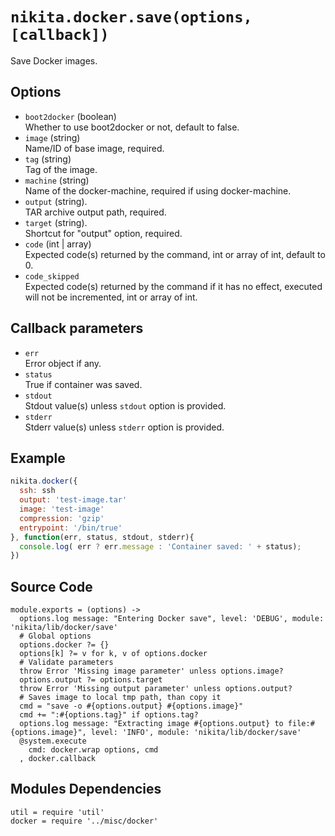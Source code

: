 
# `nikita.docker.save(options, [callback])`

Save Docker images.

## Options

* `boot2docker` (boolean)   
  Whether to use boot2docker or not, default to false.
* `image` (string)   
  Name/ID of base image, required.
* `tag` (string)   
  Tag of the image.
* `machine` (string)   
  Name of the docker-machine, required if using docker-machine.
* `output` (string).   
  TAR archive output path, required.
* `target` (string).   
  Shortcut for "output" option, required.
* `code` (int | array)   
  Expected code(s) returned by the command, int or array of int, default to 0.
* `code_skipped`   
  Expected code(s) returned by the command if it has no effect, executed will
  not be incremented, int or array of int.

## Callback parameters

* `err`   
  Error object if any.
* `status`   
  True if container was saved.
* `stdout`   
  Stdout value(s) unless `stdout` option is provided.
* `stderr`   
  Stderr value(s) unless `stderr` option is provided.

## Example

```javascript
nikita.docker({
  ssh: ssh
  output: 'test-image.tar'
  image: 'test-image'
  compression: 'gzip'
  entrypoint: '/bin/true'
}, function(err, status, stdout, stderr){
  console.log( err ? err.message : 'Container saved: ' + status);
})
```

## Source Code

    module.exports = (options) ->
      options.log message: "Entering Docker save", level: 'DEBUG', module: 'nikita/lib/docker/save'
      # Global options
      options.docker ?= {}
      options[k] ?= v for k, v of options.docker
      # Validate parameters
      throw Error 'Missing image parameter' unless options.image?
      options.output ?= options.target
      throw Error 'Missing output parameter' unless options.output?
      # Saves image to local tmp path, than copy it
      cmd = "save -o #{options.output} #{options.image}"
      cmd += ":#{options.tag}" if options.tag?
      options.log message: "Extracting image #{options.output} to file:#{options.image}", level: 'INFO', module: 'nikita/lib/docker/save'
      @system.execute
        cmd: docker.wrap options, cmd
      , docker.callback

## Modules Dependencies

    util = require 'util'  
    docker = require '../misc/docker'
